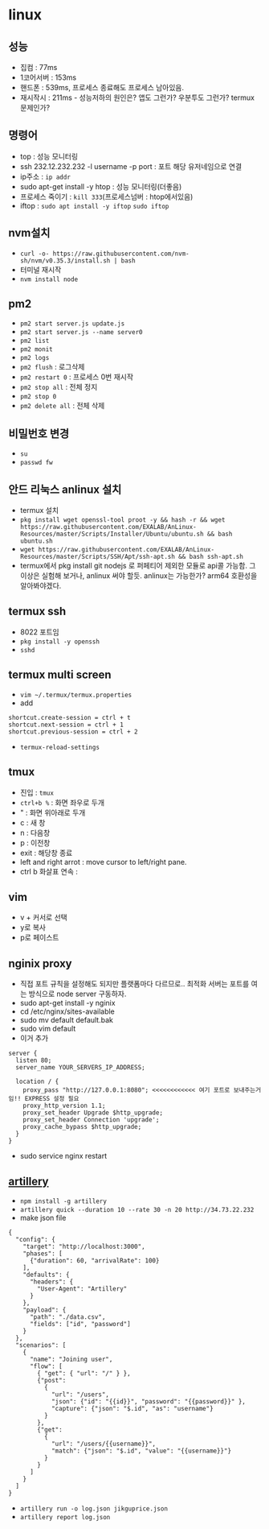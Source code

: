 # linux

## 성능

- 집컴 : 77ms
- 1코어서버 : 153ms
- 핸드폰 : 539ms, 프로세스 종료해도 프로세스 남아있음.
- 재시작시 : 211ms - 성능저하의 원인은? 앱도 그런가? 우분투도 그런가? termux 문제인가?


## 명령어

- top : 성능 모니터링
- ssh 232.12.232.232 -l username -p port : 포트 해당 유저네임으로 연결
- ip주소 : `ip addr`
- sudo apt-get install -y htop : 성능 모니터링(더좋음)
- 프로세스 죽이기 : `kill 333`(프로세스넘버 : htop에서있음)
- iftop : `sudo apt install -y iftop` `sudo iftop`
## nvm설치

- `curl -o- https://raw.githubusercontent.com/nvm-sh/nvm/v0.35.3/install.sh | bash`
- 터미널 재시작
- `nvm install node`

## pm2

- `pm2 start server.js update.js`
- `pm2 start server.js --name server0`
- `pm2 list`
- `pm2 monit`
- `pm2 logs`
- `pm2 flush` : 로그삭제
- `pm2 restart 0` : 프로세스 0번 재시작
- `pm2 stop all` : 전체 정지
- `pm2 stop 0`
- `pm2 delete all` : 전체 삭제

## 비밀번호 변경

- `su`
- `passwd fw`

## 안드 리눅스 anlinux 설치

- termux 설치
- `pkg install wget openssl-tool proot -y && hash -r && wget https://raw.githubusercontent.com/EXALAB/AnLinux-Resources/master/Scripts/Installer/Ubuntu/ubuntu.sh && bash ubuntu.sh`
- `wget https://raw.githubusercontent.com/EXALAB/AnLinux-Resources/master/Scripts/SSH/Apt/ssh-apt.sh && bash ssh-apt.sh`
- termux에서 pkg install git nodejs 로 퍼페티어 제외한 모듈로 api콜 가능함. 그 이상은 실험해 보거나, anlinux 써야 할듯. anlinux는 가능한가? arm64 호환성을 알아봐야겠다.

## termux ssh

- 8022 포트임
- `pkg install -y openssh`
- `sshd`

## termux multi screen

- `vim ~/.termux/termux.properties`
- add
```
shortcut.create-session = ctrl + t
shortcut.next-session = ctrl + 1
shortcut.previous-session = ctrl + 2
```
- `termux-reload-settings`

## tmux

- 진입 : `tmux`
- `ctrl+b %` : 화면 좌우로 두개
- " : 화면 위아래로 두개
- c : 새 창
- n : 다음창
- p : 이전창
- exit : 해당창 종료
- left and right arrot : move cursor to left/right pane.
- ctrl b 화살표 연속 : 

## vim

- v + 커서로 선택
- y로 복사
- p로 페이스트

## nginix proxy

- 직접 포트 규칙을 설정해도 되지만 플랫폼마다 다르므로.. 최적화 서버는 포트를 여는 방식으로 node server 구동하자.
- sudo apt-get install -y nginix
- cd /etc/nginx/sites-available
- sudo mv default default.bak
- sudo vim default
- 이거 추가
```
server {
  listen 80;
  server_name YOUR_SERVERS_IP_ADDRESS;

  location / {
    proxy_pass "http://127.0.0.1:8080"; <<<<<<<<<<<< 여기 포트로 보내주는거임!! EXPRESS 설정 필요
    proxy_http_version 1.1;
    proxy_set_header Upgrade $http_upgrade;
    proxy_set_header Connection 'upgrade';
    proxy_cache_bypass $http_upgrade;
  }
}
```
- sudo service nginx restart

## [artillery](https://artillery.io/docs/cli-reference/)

- `npm install -g artillery`
- `artillery quick --duration 10 --rate 30 -n 20 http://34.73.22.232`
- make json file
```
{
  "config": {
    "target": "http://localhost:3000",
    "phases": [
      {"duration": 60, "arrivalRate": 100}
    ],
    "defaults": {
      "headers": {
        "User-Agent": "Artillery"
      }
    },
    "payload": {
      "path": "./data.csv",
      "fields": ["id", "password"]
    }
  },
  "scenarios": [
    {
      "name": "Joining user",
      "flow": [
        { "get": { "url": "/" } },
        {"post":
          {
            "url": "/users",
            "json": {"id": "{{id}}", "password": "{{password}}" },
            "capture": {"json": "$.id", "as": "username"}
          }
        },
        {"get":
          {
            "url": "/users/{{username}}",
            "match": {"json": "$.id", "value": "{{username}}"}
          }
        }
      ]
    }
  ]
}
```
- `artillery run -o log.json jikguprice.json`
- `artillery report log.json`
